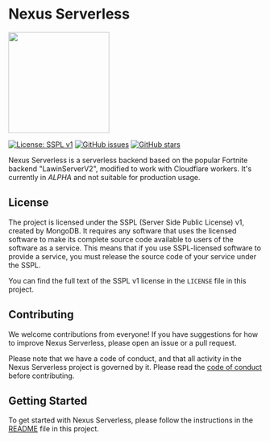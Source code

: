 # Nexus Serverless

<img width="200" src="https://nexusassets.zetax.workers.dev/8bb88dcdecf925efc8fdc148bd2312369847f1ae5266826744edbfb48e28f0d8.png"/>

[![License: SSPL v1](https://img.shields.io/badge/License-SSPL%20v1-blue.svg)](https://www.mongodb.com/licensing/server-side-public-license)
[![GitHub issues](https://img.shields.io/github/issues/SkynetFN/NexusHono)](https://github.com/SkynetFN/NexusHono/issues)
[![GitHub stars](https://img.shields.io/github/stars/SkynetFN/NexusHono)](https://github.com/SkynetFN/NexusHono/stargazers)

Nexus Serverless is a serverless backend based on the popular Fortnite backend "LawinServerV2", modified to work with Cloudflare workers. It's currently in *ALPHA* and not suitable for production usage.

## License

The project is licensed under the SSPL (Server Side Public License) v1, created by MongoDB. It requires any software that uses the licensed software to make its complete source code available to users of the software as a service. This means that if you use SSPL-licensed software to provide a service, you must release the source code of your service under the SSPL.

You can find the full text of the SSPL v1 license in the `LICENSE` file in this project.

## Contributing

We welcome contributions from everyone! If you have suggestions for how to improve Nexus Serverless, please open an issue or a pull request.

Please note that we have a code of conduct, and that all activity in the Nexus Serverless project is governed by it. Please read the [code of conduct](CODE_OF_CONDUCT.md) before contributing.

## Getting Started

To get started with Nexus Serverless, please follow the instructions in the [README](https://github.com/NexusFN-io/NexusServerless/blob/main/SETUP.md) file in this project.


